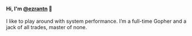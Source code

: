 #### Hi, I'm [@ezrantn](https://www.linkedin.com/in/ezrantn/) 👋

I like to play around with system performance.
I’m a full-time Gopher and a jack of all trades, master of none.
